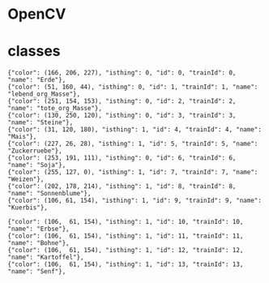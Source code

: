 # OpenCV


# classes

    {"color": (166, 206, 227), "isthing": 0, "id": 0, "trainId": 0, "name": "Erde"},
    {"color": (51, 160, 44), "isthing": 0, "id": 1, "trainId": 1, "name": "lebend_org_Masse"},
    {"color": (251, 154, 153), "isthing": 0, "id": 2, "trainId": 2, "name": "tote_org_Masse"},
    {"color": (130, 250, 120), "isthing": 0, "id": 3, "trainId": 3, "name": "Steine"},
    {"color": (31, 120, 180), "isthing": 1, "id": 4, "trainId": 4, "name": "Mais"},
    {"color": (227, 26, 28), "isthing": 1, "id": 5, "trainId": 5, "name": "Zuckerruebe"},
    {"color": (253, 191, 111), "isthing": 0, "id": 6, "trainId": 6, "name": "Soja"},
    {"color": (255, 127, 0), "isthing": 1, "id": 7, "trainId": 7, "name": "Weizen"},
    {"color": (202, 178, 214), "isthing": 1, "id": 8, "trainId": 8, "name": "Sonnenblume"},
    {"color": (106, 61, 154), "isthing": 1, "id": 9, "trainId": 9, "name": "Kuerbis"},

    {"color": (106,  61, 154), "isthing": 1, "id": 10, "trainId": 10, "name": "Erbse"},
    {"color": (106,  61, 154), "isthing": 1, "id": 11, "trainId": 11, "name": "Bohne"},
    {"color": (106,  61, 154), "isthing": 1, "id": 12, "trainId": 12, "name": "Kartoffel"},
    {"color": (106,  61, 154), "isthing": 1, "id": 13, "trainId": 13, "name": "Senf"},
